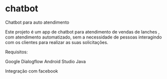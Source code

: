 # chatbot
Chatbot para auto atendimento

Este projeto é um app de chatbot para atendimento de vendas de lanches , com atendimento automatizado, sem a necessidade de pessoas interagindo com os clientes para realizar as suas solicitações.

Requisitos:

Google Dialogflow
Android Studio
Java


Integração com facebook

